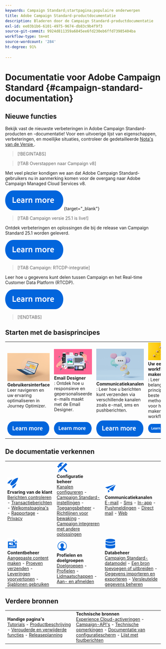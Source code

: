 ```yaml
---
keywords: Campaign Standard;startpagina;populaire onderwerpen
title: Adobe Campaign Standard-productdocumentatie
description: Bladeren door de Campaign Standard-productdocumentatie
exl-id: ee03b1b6-6101-4975-9674-db83c9b4f9f3
source-git-commit: 9924d811359a6845ee6fd230eb6ffd73985404ba
workflow-type: tm+mt
source-wordcount: '284'
ht-degree: 91%

---
```


# Documentatie voor Adobe Campaign Standard {#campaign-standard-documentation}

## Nieuwe functies

Bekijk vast de nieuwste verbeteringen in Adobe Campaign Standard-producten en -documentatie! Voor een uitvoerige lijst van eigenschappen, verbeteringen, en moeilijke situaties, controleer de gedetailleerde [ Nota&#39;s van de Versie ](rn/using/release-notes.md).

>[!BEGINTABS]

>[!TAB Overstappen naar Campaign v8]

Met veel plezier kondigen we aan dat Adobe Campaign Standard-gebruikers nu in aanmerking komen voor de overgang naar Adobe Campaign Managed Cloud Services v8.

[![afbeelding](assets/do-not-localize/learn-more-button.svg)](https://experienceleague.adobe.com/nl/docs/campaign-web/acs-to-ac/home){target="_blank"}

>[!TAB Campaign versie 25.1 is live!]

Ontdek verbeteringen en oplossingen die bij de release van Campaign Standard 25.1 worden geleverd.

[![afbeelding](assets/do-not-localize/learn-more-button.svg)](rn/using/release-notes.md)

>[!TAB Campaign: RTCDP-integratie]

Leer hoe u gegevens kunt delen tussen Campaign en het Real-time Customer Data Platform (RTCDP).

[![afbeelding](assets/do-not-localize/learn-more-button.svg)](integrating/using/get-started-sources-destinations.md)

>[!ENDTABS]

## Starten met de basisprincipes

<table style="table-layout:fixed">
  <tr style="border: 0;">
    <td>
    <a href="start/using/about-the-interface.md"><img src="assets/do-not-localize/start-interface.jpeg"></a>
    <div><strong>Gebruikersinterface</strong><br/>Leer navigeren en uw ervaring optimaliseren in Journey Optimizer.</div>
    </td>
    <td>
    <a href="designing/using/designing-content-in-adobe-campaign.md"><img src="assets/do-not-localize/start-designer.png"></a>
    <div><strong>Email Designer</strong><br/>: Ontdek hoe u responsieve en gepersonaliseerde e-mails maakt met de Email Designer.</div>
    </td>
    <td>
    <a href="channels/using/get-started-communication-channels.md"><img src="assets/do-not-localize/start-deliveries.jpeg"></a>
    <div><strong>Communicatiekanalen</strong><br/>: Leer hoe u berichten kunt verzenden via verschillende kanalen zoals e-mail, sms en pushberichten.
    </td>
    <td>
    <a href="automating/using/building-a-workflow.md"><img src="assets/do-not-localize/start-workflows.jpeg"></a>
    <div><strong>Uw eerste workflow maken</strong><br/>: Leer de belangrijkste principes en beste methoden voor het maken van workflows.</div>
    </td>
  </tr>
  <tr style="border: 0;">
    <td align="center"><a href="start/using/about-the-interface.md"><img src="assets/do-not-localize/learn-more-button.svg"></a></td>
    <td align="center"><a href="designing/using/designing-content-in-adobe-campaign.md"><img src="assets/do-not-localize/learn-more-button.svg"></a></td>
    <td align="center"><a href="channels/using/get-started-communication-channels.md"><img src="assets/do-not-localize/learn-more-button.svg"></a></td>
    <td align="center"><a href="automating/using/building-a-workflow.md"><img src="assets/do-not-localize/learn-more-button.svg"></a></td>
    </tr>
</table>

## De documentatie verkennen

<table style="table-layout:auto">
  <tr style="border: 0;">
    <td>
      <img src="assets/do-not-localize/icon-quick-start.svg" width="35px"><br/>
      <strong>Ervaring van de klant</strong><br/><a href="sending/using/track-and-monitor.md">Berichten controleren</a> - <a href="channels/using/getting-started-with-transactional-msg.md">Transactieberichten</a> - <a href="channels/using/getting-started-with-landing-pages.md">Welkomstpagina's</a> - <a href="reporting/using/about-dynamic-reports.md">Rapportage</a> - <a href="start/using/privacy-management.md">Privacy</a>
    </td>
    <td>
      <img src="assets/do-not-localize/icon-configure.svg" width="35px"><br/>
      <strong>Configuratie<br/>beheer</strong><br/><a href="administration/using/about-channel-configuration.md">Kanalen configureren</a> - <a href="administration/using/about-campaign-standard-settings.md">Campaign Standard-instellingen</a>  - <a href="administration/using/about-access-management.md">Toegangsbeheer</a> - <a href="administration/using/monitoring-guidelines.md">Richtlijnen voor bewaking</a> - <a href="integrating/using/get-started-campaign-integrations.md">Campaign integreren met andere oplossingen</a>
    </td>
    <td>
      <img src="assets/do-not-localize/icon-campaign.svg" width="35px"><br/>
      <strong>Communicatiekanalen</strong><br/><a href="channels/using/about-emails.md">E-mail</a> - <a href="channels/using/about-sms-messages.md">Sms</a> - <a href="channels/using/about-in-app-messaging.md">In-app</a> - <a href="channels/using/about-push-notifications.md">Pushmeldingen</a> - <a href="channels/using/about-direct-mail.md">Direct mail</a> - <a href="channels/using/about-direct-mail.md">Web</a>
    </td>
  </tr>
  <tr style="border: 0;">
    <td>
      <img src="assets/do-not-localize/icon-content.svg" width="35px"><br/>
      <strong>Contentbeheer</strong><br/><a href="sending/using/design-and-personalize.md">Aangepaste content maken</a> - <a href="sending/using/sending-proofs.md">Proeven verzenden</a> - <a href="sending/using/previewing-messages.md">Leveringen voorvertonen</a> - <a href="sending/using/use-templates.md">Sjablonen gebruiken</a>
    </td>
    <td>
      <img src="assets/do-not-localize/icon_profile-audience.svg" width="35px"><br/>
      <strong>Profielen en doelgroepen</strong><br/><a href="audiences/using/about-audiences.md">Doelgroepen</a> - <a href="audiences/using/about-profiles.md">Profielen</a> - <a href="audiences/using/about-subscriptions.md">Lidmaatschappen</a> - <a href="audiences/using/about-opt-in-and-opt-out-in-campaign.md">Aan- en afmelden</a>
    </td>
    <td>
      <img src="assets/do-not-localize/icon-data.svg" width="35px"><br/>
      <strong>Databeheer</strong><br/><a href="developing/using/data-model-concepts.md">Campaign Standard-datamodel</a> - <a href="developing/using/key-steps-to-add-a-resource.md">Een bron toevoegen of uitbreiden</a> - <a href="automating/using/about-data-import-and-export.md">Gegevens importeren en exporteren</a> - <a href="automating/using/managing-encrypted-data.md">Versleutelde gegevens beheren</a>
    </td>
  </tr>
</table>

## Verdere bronnen

<table style="table-layout:fixed"><tr style="border: 0;">
<td><strong>Handige pagina's</strong><br/>
<a href="https://experienceleague.adobe.com/docs/campaign-standard-learn/tutorials/overview.html?lang=nl" target="_blank">Tutorials</a> - <a href="https://helpx.adobe.com/nl/legal/product-descriptions/campaign-standard.html" target="_blank">Productbeschrijving</a> - <a href="rn/using/deprecated-features.md">Verouderde en verwijderde functies</a> - <a href="rn/using/release-planning.md">Releaseplanning</a>
</td>
<td><strong>Technische bronnen</strong><br/>
<a href="integrating/using/about-adobe-experience-cloud-triggers.md">Experience Cloud-activeringen</a> - <a href="api/using/get-started-apis.md">Campaign-API's</a> - <a href="https://helpx.adobe.com/nl/campaign/kb/acs-article-list.html" target="blank">Technische opmerkingen</a> - <a href="https://experienceleague.adobe.com/docs/control-panel/using/control-panel-home.html?lang=nl" target="_blank">Documentatie van configuratiescherm</a> - <a href="https://experienceleague.adobe.com/developer/campaign-errors/error_codes.html?lang=nl">Lijst met foutberichten</a>
</td>
</tr></table>